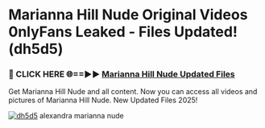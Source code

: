 # Marianna Hill Nude Original Videos 0nlyFans Leaked - Files Updated! (dh5d5)

<h3>🔴 CLICK HERE 🌐==►► <a href="https://tinyurl.com/yc6ubb5a" rel="nofollow">Marianna Hill Nude Updated Files</a></h3>

Get Marianna Hill Nude and all content. Now you can access all videos and pictures of Marianna Hill Nude. New Updated Files 2025!

[![dh5d5](https://i.imgur.com/7eu0CRL.gif)](https://tinyurl.com/yc6ubb5a)
alexandra marianna nude